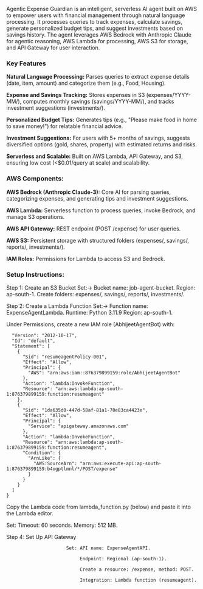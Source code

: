 Agentic Expense Guardian is an intelligent, serverless AI agent built on AWS to empower users with financial management through natural language processing.
It processes queries to track expenses, calculate savings, generate personalized budget tips, and suggest investments based on savings history.
The agent leverages AWS Bedrock with Anthropic Claude for agentic reasoning, AWS Lambda for processing, AWS S3 for storage, and API Gateway for user interaction.

### Key Features

**Natural Language Processing:** Parses queries to extract expense details (date, item, amount) and categorize them (e.g., Food, Housing).

**Expense and Savings Tracking:** Stores expenses in S3 (expenses/YYYY-MM/), computes monthly savings (savings/YYYY-MM/), and tracks investment suggestions (investments/).

**Personalized Budget Tips:** Generates tips (e.g., "Please make food in home to save money!") for relatable financial advice.

**Investment Suggestions:** For users with 5+ months of savings, suggests diversified options (gold, shares, property) with estimated returns and risks.

**Serverless and Scalable:** Built on AWS Lambda, API Gateway, and S3, ensuring low cost (<$0.01/query at scale) and scalability.

### AWS Components:
**AWS Bedrock (Anthropic Claude-3):** Core AI for parsing queries, categorizing expenses, and generating tips and investment suggestions.

**AWS Lambda:** Serverless function to process queries, invoke Bedrock, and manage S3 operations.

**AWS API Gateway:** REST endpoint (POST /expense) for user queries.

**AWS S3:** Persistent storage with structured folders (expenses/, savings/, reports/, investments/).

**IAM Roles:** Permissions for Lambda to access S3 and Bedrock.


### Setup Instructions:
Step 1: Create an S3 Bucket
                            Set:-> Bucket name: job-agent-bucket.
                                   Region: ap-south-1.
                                   Create folders: expenses/, savings/, reports/, investments/.

Step 2: Create a Lambda Function
                                Set:-> Function name: ExpenseAgentLambda.
                                       Runtime: Python 3.11.9
                                       Region: ap-south-1.

Under Permissions, create a new IAM role (AbhijeetAgentBot) with:

```{
  "Version": "2012-10-17",
  "Id": "default",
  "Statement": [
    {
      "Sid": "resumeagentPolicy-001",
      "Effect": "Allow",
      "Principal": {
        "AWS": "arn:aws:iam::876379899159:role/AbhijeetAgentBot"
      },
      "Action": "lambda:InvokeFunction",
      "Resource": "arn:aws:lambda:ap-south-1:876379899159:function:resumeagent"
    },
    {
      "Sid": "1da635d0-447d-58af-81a1-70e83ca4423e",
      "Effect": "Allow",
      "Principal": {
        "Service": "apigateway.amazonaws.com"
      },
      "Action": "lambda:InvokeFunction",
      "Resource": "arn:aws:lambda:ap-south-1:876379899159:function:resumeagent",
      "Condition": {
        "ArnLike": {
          "AWS:SourceArn": "arn:aws:execute-api:ap-south-1:876379899159:b4ogptlmnl/*/POST/expense"
        }
      }
    }
  ]
}

```

Copy the Lambda code from lambda_function.py (below) and paste it into the Lambda editor.

Set: Timeout: 60 seconds.
     Memory: 512 MB.

Step 4: Set Up API Gateway

                          Set: API name: ExpenseAgentAPI.
                          
                               Endpoint: Regional (ap-south-1).
                               
                               Create a resource: /expense, method: POST.
                               
                               Integration: Lambda function (resumeagent).


